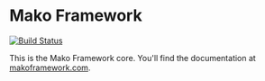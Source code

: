 # Mako Framework

[![Build Status](https://github.com/mako-framework/framework/workflows/CI/badge.svg)](https://github.com/mako-framework/framework/actions?query=workflow%3ACI)

This is the Mako Framework core. You'll find the documentation at [makoframework.com](http://makoframework.com/).
